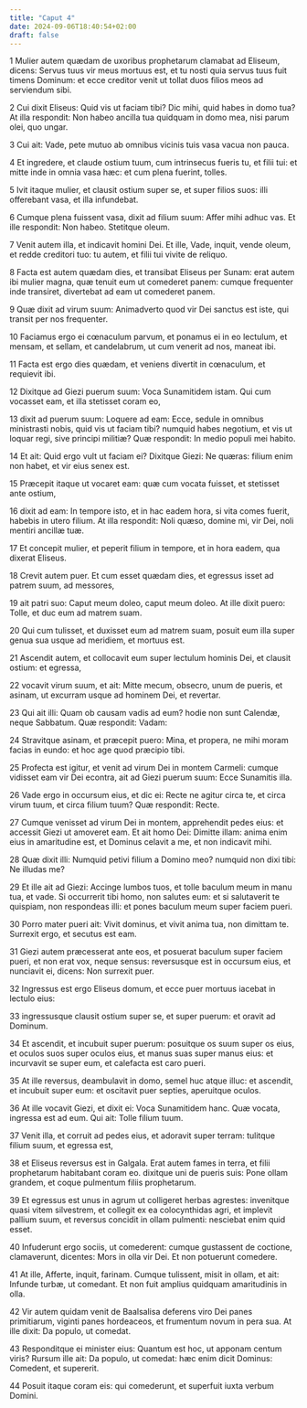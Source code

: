 ```yaml
---
title: "Caput 4"
date: 2024-09-06T18:40:54+02:00
draft: false
---
```




1 Mulier autem quædam de uxoribus prophetarum clamabat ad Eliseum, dicens: Servus tuus vir meus mortuus est, et tu nosti quia servus tuus fuit timens Dominum: et ecce creditor venit ut tollat duos filios meos ad serviendum sibi.

2 Cui dixit Eliseus: Quid vis ut faciam tibi? Dic mihi, quid habes in domo tua? At illa respondit: Non habeo ancilla tua quidquam in domo mea, nisi parum olei, quo ungar.

3 Cui ait: Vade, pete mutuo ab omnibus vicinis tuis vasa vacua non pauca.

4 Et ingredere, et claude ostium tuum, cum intrinsecus fueris tu, et filii tui: et mitte inde in omnia vasa hæc: et cum plena fuerint, tolles.

5 Ivit itaque mulier, et clausit ostium super se, et super filios suos: illi offerebant vasa, et illa infundebat.

6 Cumque plena fuissent vasa, dixit ad filium suum: Affer mihi adhuc vas. Et ille respondit: Non habeo. Stetitque oleum.

7 Venit autem illa, et indicavit homini Dei. Et ille, Vade, inquit, vende oleum, et redde creditori tuo: tu autem, et filii tui vivite de reliquo.

8 Facta est autem quædam dies, et transibat Eliseus per Sunam: erat autem ibi mulier magna, quæ tenuit eum ut comederet panem: cumque frequenter inde transiret, divertebat ad eam ut comederet panem.

9 Quæ dixit ad virum suum: Animadverto quod vir Dei sanctus est iste, qui transit per nos frequenter.

10 Faciamus ergo ei cœnaculum parvum, et ponamus ei in eo lectulum, et mensam, et sellam, et candelabrum, ut cum venerit ad nos, maneat ibi.

11 Facta est ergo dies quædam, et veniens divertit in cœnaculum, et requievit ibi.

12 Dixitque ad Giezi puerum suum: Voca Sunamitidem istam. Qui cum vocasset eam, et illa stetisset coram eo,

13 dixit ad puerum suum: Loquere ad eam: Ecce, sedule in omnibus ministrasti nobis, quid vis ut faciam tibi? numquid habes negotium, et vis ut loquar regi, sive principi militiæ? Quæ respondit: In medio populi mei habito.

14 Et ait: Quid ergo vult ut faciam ei? Dixitque Giezi: Ne quæras: filium enim non habet, et vir eius senex est.

15 Præcepit itaque ut vocaret eam: quæ cum vocata fuisset, et stetisset ante ostium,

16 dixit ad eam: In tempore isto, et in hac eadem hora, si vita comes fuerit, habebis in utero filium. At illa respondit: Noli quæso, domine mi, vir Dei, noli mentiri ancillæ tuæ.

17 Et concepit mulier, et peperit filium in tempore, et in hora eadem, qua dixerat Eliseus.

18 Crevit autem puer. Et cum esset quædam dies, et egressus isset ad patrem suum, ad messores,

19 ait patri suo: Caput meum doleo, caput meum doleo. At ille dixit puero: Tolle, et duc eum ad matrem suam.

20 Qui cum tulisset, et duxisset eum ad matrem suam, posuit eum illa super genua sua usque ad meridiem, et mortuus est.

21 Ascendit autem, et collocavit eum super lectulum hominis Dei, et clausit ostium: et egressa,

22 vocavit virum suum, et ait: Mitte mecum, obsecro, unum de pueris, et asinam, ut excurram usque ad hominem Dei, et revertar.

23 Qui ait illi: Quam ob causam vadis ad eum? hodie non sunt Calendæ, neque Sabbatum. Quæ respondit: Vadam:

24 Stravitque asinam, et præcepit puero: Mina, et propera, ne mihi moram facias in eundo: et hoc age quod præcipio tibi.

25 Profecta est igitur, et venit ad virum Dei in montem Carmeli: cumque vidisset eam vir Dei econtra, ait ad Giezi puerum suum: Ecce Sunamitis illa.

26 Vade ergo in occursum eius, et dic ei: Recte ne agitur circa te, et circa virum tuum, et circa filium tuum? Quæ respondit: Recte.

27 Cumque venisset ad virum Dei in montem, apprehendit pedes eius: et accessit Giezi ut amoveret eam. Et ait homo Dei: Dimitte illam: anima enim eius in amaritudine est, et Dominus celavit a me, et non indicavit mihi.

28 Quæ dixit illi: Numquid petivi filium a Domino meo? numquid non dixi tibi: Ne illudas me?

29 Et ille ait ad Giezi: Accinge lumbos tuos, et tolle baculum meum in manu tua, et vade. Si occurrerit tibi homo, non salutes eum: et si salutaverit te quispiam, non respondeas illi: et pones baculum meum super faciem pueri.

30 Porro mater pueri ait: Vivit dominus, et vivit anima tua, non dimittam te. Surrexit ergo, et secutus est eam.

31 Giezi autem præcesserat ante eos, et posuerat baculum super faciem pueri, et non erat vox, neque sensus: reversusque est in occursum eius, et nunciavit ei, dicens: Non surrexit puer.

32 Ingressus est ergo Eliseus domum, et ecce puer mortuus iacebat in lectulo eius:

33 ingressusque clausit ostium super se, et super puerum: et oravit ad Dominum.

34 Et ascendit, et incubuit super puerum: posuitque os suum super os eius, et oculos suos super oculos eius, et manus suas super manus eius: et incurvavit se super eum, et calefacta est caro pueri.

35 At ille reversus, deambulavit in domo, semel huc atque illuc: et ascendit, et incubuit super eum: et oscitavit puer septies, aperuitque oculos.

36 At ille vocavit Giezi, et dixit ei: Voca Sunamitidem hanc. Quæ vocata, ingressa est ad eum. Qui ait: Tolle filium tuum.

37 Venit illa, et corruit ad pedes eius, et adoravit super terram: tulitque filium suum, et egressa est,

38 et Eliseus reversus est in Galgala. Erat autem fames in terra, et filii prophetarum habitabant coram eo. dixitque uni de pueris suis: Pone ollam grandem, et coque pulmentum filiis prophetarum.

39 Et egressus est unus in agrum ut colligeret herbas agrestes: invenitque quasi vitem silvestrem, et collegit ex ea colocynthidas agri, et implevit pallium suum, et reversus concidit in ollam pulmenti: nesciebat enim quid esset.

40 Infuderunt ergo sociis, ut comederent: cumque gustassent de coctione, clamaverunt, dicentes: Mors in olla vir Dei. Et non potuerunt comedere.

41 At ille, Afferte, inquit, farinam. Cumque tulissent, misit in ollam, et ait: Infunde turbæ, ut comedant. Et non fuit amplius quidquam amaritudinis in olla.

42 Vir autem quidam venit de Baalsalisa deferens viro Dei panes primitiarum, viginti panes hordeaceos, et frumentum novum in pera sua. At ille dixit: Da populo, ut comedat.

43 Responditque ei minister eius: Quantum est hoc, ut apponam centum viris? Rursum ille ait: Da populo, ut comedat: hæc enim dicit Dominus: Comedent, et supererit.

44 Posuit itaque coram eis: qui comederunt, et superfuit iuxta verbum Domini.

